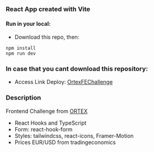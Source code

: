 ### React App created with Vite
#### Run in your local:

- Download this repo, then:
``` 
npm install
npm run dev
```
### In case that you cant download this repository:
* Access Link Deploy: [OrtexFEChallenge](https://ortex-frontend-ch.vercel.app/)
### Description
Frontend Challenge from [ORTEX](https://public.ortex.com/front-end-developer/)
- React Hooks and TypeScript
- Form: react-hook-form
- Styles: tailwindcss, react-icons, Framer-Motion
- Prices EUR/USD from tradingeconomics